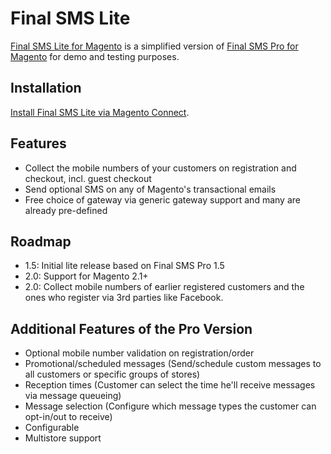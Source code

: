 # Final SMS Lite
[Final SMS Lite for Magento](http://www.zypo.com/final-sms-lite-for-magento/) is a simplified version of [Final SMS Pro for Magento](http://www.zypo.com/final-sms-pro-for-magento/) for demo and testing purposes.

## Installation
[Install Final SMS Lite via Magento Connect](https://www.magentocommerce.com/magento-connect/final-sms-lite-the-leading-sms-solution-for-magento.html).

## Features

- Collect the mobile numbers of your customers on registration and checkout, incl. guest checkout
- Send optional SMS on any of Magento's transactional emails
- Free choice of gateway via generic gateway support and many are already pre-defined

## Roadmap

- 1.5: Initial lite release based on Final SMS Pro 1.5
- 2.0: Support for Magento 2.1+
- 2.0: Collect mobile numbers of earlier registered customers and the ones who register via 3rd parties like Facebook.

## Additional Features of the Pro Version

- Optional mobile number validation on registration/order
- Promotional/scheduled messages (Send/schedule custom messages to all customers or specific groups of stores)
- Reception times (Customer can select the time he'll receive messages via message queueing)
- Message selection (Configure which message types the customer can opt-in/out to receive)
- Configurable 
- Multistore support
